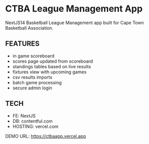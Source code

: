 # CTBA League Management App


NextJS14 Basketball League Management app built for Cape Town Basketball Association.

## FEATURES

- in game scoreboard
- scores page updated from scoreboard
- standings tables based on live results
- fixtures view with upcoming games
- csv results imports
- batch game processing
- secure admin login


## TECH

- FE: NextJS
- DB: contentful.com
- HOSTING: vercel.com

DEMO URL: 
https://ctbaapp.vercel.app
